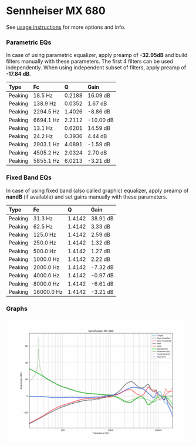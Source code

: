 # Sennheiser MX 680
See [usage instructions](https://github.com/jaakkopasanen/AutoEq#usage) for more options and info.

### Parametric EQs
In case of using parametric equalizer, apply preamp of **-32.95dB** and build filters manually
with these parameters. The first 4 filters can be used independently.
When using independent subset of filters, apply preamp of **-17.84 dB**.

| Type    | Fc        |      Q | Gain      |
|:--------|:----------|:-------|:----------|
| Peaking | 18.5 Hz   | 0.2188 | 16.09 dB  |
| Peaking | 138.9 Hz  | 0.0352 | 1.67 dB   |
| Peaking | 2294.5 Hz | 1.4026 | -8.86 dB  |
| Peaking | 6694.1 Hz | 2.2112 | -10.00 dB |
| Peaking | 13.1 Hz   | 0.6201 | 14.59 dB  |
| Peaking | 24.2 Hz   | 0.3936 | 4.44 dB   |
| Peaking | 2903.1 Hz | 4.0891 | -1.59 dB  |
| Peaking | 4505.2 Hz | 2.0324 | 2.70 dB   |
| Peaking | 5855.1 Hz | 6.0213 | -3.21 dB  |

### Fixed Band EQs
In case of using fixed band (also called graphic) equalizer, apply preamp of **nandB**
(if available) and set gains manually with these parameters.

| Type    | Fc         |      Q | Gain     |
|:--------|:-----------|:-------|:---------|
| Peaking | 31.3 Hz    | 1.4142 | 38.91 dB |
| Peaking | 62.5 Hz    | 1.4142 | 3.33 dB  |
| Peaking | 125.0 Hz   | 1.4142 | 2.59 dB  |
| Peaking | 250.0 Hz   | 1.4142 | 1.32 dB  |
| Peaking | 500.0 Hz   | 1.4142 | 1.27 dB  |
| Peaking | 1000.0 Hz  | 1.4142 | 2.22 dB  |
| Peaking | 2000.0 Hz  | 1.4142 | -7.32 dB |
| Peaking | 4000.0 Hz  | 1.4142 | -0.97 dB |
| Peaking | 8000.0 Hz  | 1.4142 | -6.61 dB |
| Peaking | 16000.0 Hz | 1.4142 | -3.21 dB |

### Graphs
![](./Sennheiser%20MX%20680.png)
